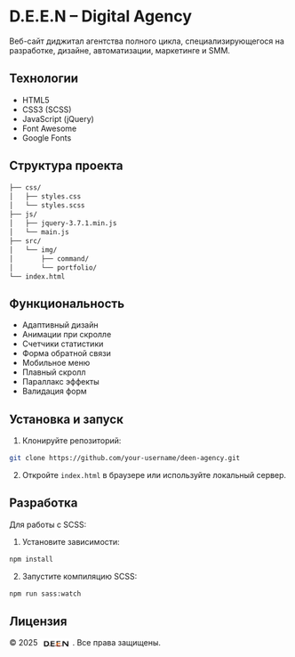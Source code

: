 # D.E.E.N – Digital Agency

Веб-сайт диджитал агентства полного цикла, специализирующегося на разработке, дизайне, автоматизации, маркетинге и SMM.

## Технологии

- HTML5
- CSS3 (SCSS)
- JavaScript (jQuery)
- Font Awesome
- Google Fonts

## Структура проекта

```
├── css/
│   ├── styles.css
│   └── styles.scss
├── js/
│   ├── jquery-3.7.1.min.js
│   └── main.js
├── src/
│   └── img/
│       ├── command/
│       └── portfolio/
└── index.html
```

## Функциональность

- Адаптивный дизайн
- Анимации при скролле
- Счетчики статистики
- Форма обратной связи
- Мобильное меню
- Плавный скролл
- Параллакс эффекты
- Валидация форм

## Установка и запуск

1. Клонируйте репозиторий:
```bash
git clone https://github.com/your-username/deen-agency.git
```

2. Откройте `index.html` в браузере или используйте локальный сервер.

## Разработка

Для работы с SCSS:
1. Установите зависимости:
```bash
npm install
```

2. Запустите компиляцию SCSS:
```bash
npm run sass:watch
```

## Лицензия

<p>&copy; 2025 <img src="src/img/ico_for_menu.svg" alt="D.E.E.N" style="height: 20px; vertical-align: middle;">. Все права защищены.</p>
